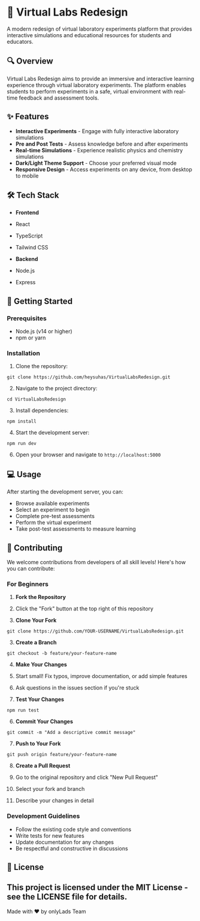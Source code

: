# 🧪 Virtual Labs Redesign
A modern redesign of virtual laboratory experiments platform that provides interactive simulations and educational resources for students and educators.

## 🔍 Overview

Virtual Labs Redesign aims to provide an immersive and interactive learning experience through virtual laboratory experiments. The platform enables students to perform experiments in a safe, virtual environment with real-time feedback and assessment tools.

## ✨ Features

- **Interactive Experiments** - Engage with fully interactive laboratory simulations
- **Pre and Post Tests** - Assess knowledge before and after experiments
- **Real-time Simulations** - Experience realistic physics and chemistry simulations
- **Dark/Light Theme Support** - Choose your preferred visual mode
- **Responsive Design** - Access experiments on any device, from desktop to mobile


## 🛠️ Tech Stack

- **Frontend**

- React
- TypeScript
- Tailwind CSS



- **Backend**

- Node.js
- Express





## 🚀 Getting Started

### Prerequisites

- Node.js (v14 or higher)
- npm or yarn


### Installation

1. Clone the repository:

```shellscript
git clone https://github.com/heysuhas/VirtualLabsRedesign.git
```


2. Navigate to the project directory:

```shellscript
cd VirtualLabsRedesign
```


3. Install dependencies:

```shellscript
npm install
```

4. Start the development server:

```shellscript
npm run dev
```


6. Open your browser and navigate to `http://localhost:5000`


## 💻 Usage

After starting the development server, you can:

- Browse available experiments
- Select an experiment to begin
- Complete pre-test assessments
- Perform the virtual experiment
- Take post-test assessments to measure learning


## 🤝 Contributing

We welcome contributions from developers of all skill levels! Here's how you can contribute:

### For Beginners

1. **Fork the Repository**

1. Click the "Fork" button at the top right of this repository



2. **Clone Your Fork**

```shellscript
git clone https://github.com/YOUR-USERNAME/VirtualLabsRedesign.git
```


3. **Create a Branch**

```shellscript
git checkout -b feature/your-feature-name
```


4. **Make Your Changes**

1. Start small! Fix typos, improve documentation, or add simple features
2. Ask questions in the issues section if you're stuck



5. **Test Your Changes**

```shellscript
npm run test
```


6. **Commit Your Changes**

```shellscript
git commit -m "Add a descriptive commit message"
```


7. **Push to Your Fork**

```shellscript
git push origin feature/your-feature-name
```


8. **Create a Pull Request**

1. Go to the original repository and click "New Pull Request"
2. Select your fork and branch
3. Describe your changes in detail


### Development Guidelines

- Follow the existing code style and conventions
- Write tests for new features
- Update documentation for any changes
- Be respectful and constructive in discussions


## 📄 License

This project is licensed under the MIT License - see the LICENSE file for details.
---

Made with ❤️ by onlyLads Team
